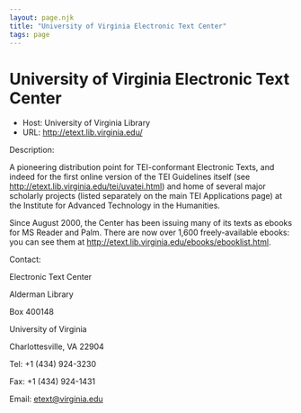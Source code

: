 ```yaml
---
layout: page.njk
title: "University of Virginia Electronic Text Center"
tags: page
---
```

# University of Virginia Electronic Text Center








* Host: University of Virginia Library
* URL: <http://etext.lib.virginia.edu/>



Description:


A pioneering distribution point for TEI-conformant
 Electronic Texts, and indeed for the first online version of the TEI
 Guidelines itself (see <http://etext.lib.virginia.edu/tei/uvatei.html>) and home of
 several major scholarly projects (listed separately on the main TEI
 Applications page) at the Institute for Advanced Technology in the
 Humanities.


Since August 2000, the Center has been issuing many of its texts as
 ebooks for MS Reader and Palm. There are now over 1,600 freely-available
 ebooks: you can see them at <http://etext.lib.virginia.edu/ebooks/ebooklist.html>.



Contact:







Electronic Text Center


Alderman Library


Box 400148


University of Virginia


Charlottesville, VA 22904


Tel: +1 (434) 924-3230


Fax: +1 (434) 924-1431


Email: [etext@virginia.edu](mailto:etext@virginia.edu)





